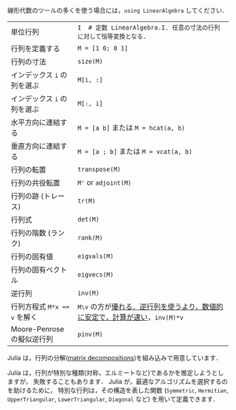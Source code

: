 線形代数のツールの多くを使う場合には，`using LinearAlgebra` してください．

|                                |                                             |
| ------------------------------ | ------------------------------------------- |
| 単位行列        | `I  # 定数 LinearAlgebra.I. 任意の寸法の行列に対して恒等変換となる.` |
| 行列を定義する              | `M = [1 0; 0 1]`                            |
| 行列の寸法        | `size(M)`                                   |
| インデックス `i` の列を選ぶ      | `M[i, :]`                                   |
| インデックス `i` の列を選ぶ  | `M[:, i]`                                   |
| 水平方向に連結する   | `M = [a b]` または `M = hcat(a, b)`             |
| 垂直方向に連結する    | `M = [a ; b]` または `M = vcat(a, b)`           |
| 行列の転置       | `transpose(M)`                              |
| 行列の共役転置 | `M'` or `adjoint(M)`                        |
| 行列の跡 (トレース)                   | `tr(M)`                                     |
| 行列式   | `det(M)`                                    |
| 行列の階数 (ランク)       | `rank(M)`                                   |
| 行列の固有値       | `eigvals(M)`                                |
| 行列の固有ベクトル        | `eigvecs(M)`                                |
| 逆行列         | `inv(M)`                                    |
| 行列方程式 `M*x == v` を解く              | `M\v` の方が<a class="tooltip" href="#">優れる．<span>逆行列を使うより，数値的に安定で，計算が速い</span></a>，`inv(M)*v` |
| Moore-Penrose の擬似逆行列  | `pinv(M)`                                   |

Julia は，行列の分解([matrix
decompositions](https://docs.julialang.org/en/v1/stdlib/LinearAlgebra/))を組み込みで用意しています．

Julia は，行列が特別な種類(対称，エルミートなど)であるかを推定しようとしますが，
失敗することもあります．
Julia が，最適なアルゴリズムを選択するのを助けるために，
特別な行列は，その構造を表した関数 (`Symmetric`, `Hermitian`, `UpperTriangular`, `LowerTriangular`, `Diagonal` など) を用いて定義できます．
